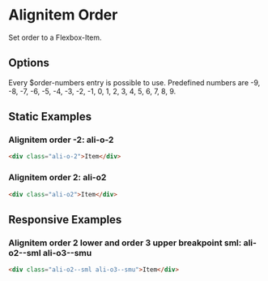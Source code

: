 # Alignitem Order

Set order to a Flexbox-Item.

## Options

Every \$order-numbers entry is possible to use. Predefined numbers are -9, -8, -7, -6, -5, -4, -3, -2, -1, 0, 1, 2, 3, 4, 5, 6, 7, 8, 9.

## Static Examples

### Alignitem order -2: **ali-o-2**

```html
<div class="ali-o-2">Item</div>
```

### Alignitem order 2: **ali-o2**

```html
<div class="ali-o2">Item</div>
```

## Responsive Examples

### Alignitem order 2 lower and order 3 upper breakpoint sml: **ali-o2--sml ali-o3--smu**

```html
<div class="ali-o2--sml ali-o3--smu">Item</div>
```
